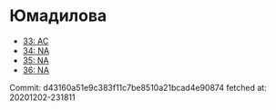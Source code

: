 # Юмадилова
- [33: AC](33.md)
- [34: NA](34.md)
- [35: NA](35.md)
- [36: NA](36.md)

Commit: d43160a51e9c383f11c7be8510a21bcad4e90874
 fetched at: 20201202-231811
